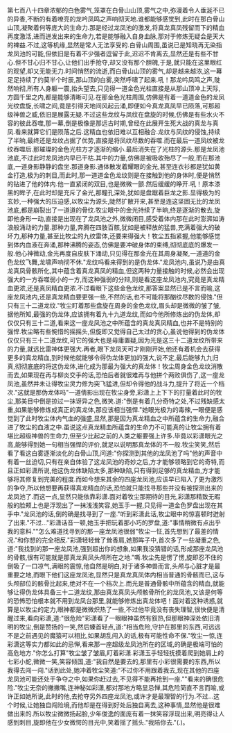 第七百八十四章浓郁的白色雾气,笼罩在白骨山山顶,雾气之中,弥漫着令人垂涎不已的异香,不断的有着嘹亮的龙吟凤鸣之声响彻天地.谁都能够感觉到,此时在那白骨山山顶,凝聚着何等庞大的生命力.那是经过龙凤池的激发,将真龙真凤残留而下的精血再度激活,进而迸发出来的生命力,若是能够融入自身血脉,那对于修炼无疑会是天大的裨益.不过,这等机缘,显然是常人无法享受的.白骨山周围,虽说已是知晓再无染指龙凤池的可能,但依旧是有着不少强者逗留于此,迟迟不肯离去,显然还是有些不甘心.但不甘心归不甘心,让他们出手抢夺,却又没有那个胆魄,于是,就只能在这里眼红的观望,却又无能无力.时间悄然的流逝,而白骨山山顶的雾气,却是越来越浓,这一幕足足持续了约莫半个时辰,那山顶的白雾,突然呼啸了起来.吼！那龙吟凤鸣之声,陡然响彻,所有人身躯一震,抬头望去,只见得一道金色光柱直接是从那山顶冲上天际,方圆千里之内,都是能够清晰可见.在那金色光柱周围,仿佛是有着一道道金色的龙凤光纹盘旋,长啸之间,竟是引得天地间风起云涌,即便如今真龙真凤早已陨落,可那超级神兽之威,依旧是展露无疑.不过这些龙纹与凤纹在盘旋的时候,仿佛是有些水火不容的彼此吞噬,那一幕,倒是极像是那远古时期,曾经在此展开生死大战的真龙与真凤.看来就算它们是陨落之后.这精血也依旧难以互相融合.龙纹与凤纹的侵蚀,持续了半晌,最终还是龙纹占据了优势,直接是将凤纹尽数的吞噬.而在最后一道凤纹被龙纹吞噬后.那璀璨的金色光柱方才逐渐的缩小.最后消失在了光柱的源头.那是龙凤池池底,不过此时龙凤池内早已干枯.其中的力量,仿佛是被吸收殆尽了一般,而在那池底,一道身影静静的盘坐.那道身影.通体散发着耀眼的金光,甚至连衣衫都是犹如黄金打造,极为的刺目,而此时,那一道道金色龙纹则是在接触到他的身体时,便是悄然的钻进了他的体内.他一直紧闭的双目,也是微微一颤.然后缓缓的睁开.吼！原本漆黑的眸子,在此时却是充斥了金光,那瞳孔深处,犹如是盘踞着巨龙之影.显得极为的玄妙,一种强大的压迫感,以牧尘为源头,陡然扩散开来,甚至是连这坚固无比的龙凤池底,都是崩裂出了一道道的骨纹.牧尘眼中的金光持续了半晌,终是逐渐的散去,旋即他身形一动,直接是出现在了龙凤池之外,微微闭目,感受着体内那在此时澎湃如涛浪般涌动的力量.那种力量,奔腾在四肢百骸,犹如是被释放的猛兽,充满着强大的破坏力,那种力量,甚至比牧尘的九纹雷体,还要来得强大！牧尘五指紧握,他能够感觉到体内血液在奔涌,那种沸腾的姿态,仿佛是要冲破身体的束缚,彻彻底底的爆发一般.他心神微动,金光再度自皮肤下涌动,只见得在那金光在其周身凝聚,一道道的金色龙纹飞舞,龙啸声响彻不休."龙纹吗看来得到的是伪龙体."龙凤池内,虽说乃是由真龙真凤骨骸所化,其中蕴含着真龙真凤的精血,但这两种力量接触的时候,必然会出现强大的一方吞噬弱小的一方,而这种强弱的分辩,则是看这座龙凤池内,究竟是真龙精血更浓,还是真凤精血更浓.不过看眼下这些金色龙纹,那答案显然已是不言而喻,这座龙凤池内,还是真龙精血要更强一些,不然的话,也不可能将那酗纹尽数的侵蚀."但只有三十二道龙纹."牧尘盯着那些盘旋在周身的金色龙纹,眉头却是微微的皱了皱,据他所知,最强的伪龙体,应该拥有着九十九道龙纹,而如今他所修炼出的伪龙体,却仅仅只有三十二道,看来这一座龙凤池之中所蕴含的真龙真凤精血,也并不是特别的强悍.牧尘略有些惋惜的摇摇头,但旋即又觉得自己太过的贪心,虽说他得到的伪龙体仅仅只有三十二道龙纹,可它的强大也是毋庸置疑,因为光是这三十二道龙纹所带来的力量,就远比雷神体更强大.再者,眼下龙凤天可才刚刚开始,他还有着机会去获得更多的真龙精血,到时候他就能够令得伪龙体更加的强大,说不定,最后能够九九归真,彻彻底底的将这伪龙体,进化成为那最为强大的真龙体！牧尘周身金色龙纹消散而去,如果现在再与柳炎交手的话,恐怕后者就很难再与他拼个两败俱伤了,这一座龙凤池,虽然并未让得牧尘灵力修为突飞猛进,但却令得他的战斗力,提升了将近一个档次."这就是那伪龙体吗"一道倩影出现在牧尘身旁,彩潇上上下下的打量着此时的牧尘,那美目中倒是掠过一抹讶异之色,微笑.道:"倒是有着几分奇特之处,不过残缺感太重,如果能够修炼成真正的真龙体,那应该相当强悍."她眼光极为的毒辣,一眼便是感觉到了此时牧尘体内气血的强盛,显然,那是因为真龙精血之中所蕴含的生命力,融合进了牧尘的血液之中.虽说这点真龙精血所蕴含的生命力不可能真的让牧尘拥有着堪比超级神兽的生命力,但至少比起之前的人类之躯要强上许多.毕竟以彩潇眼光之高,能够得到她一句相当强悍的评价,就足以说明那真龙体的不一般.牧尘笑笑,然后看了看这白雾逐渐淡化的白骨山顶,问道:"你探测到其他的龙凤池了吗"他的声音中有着一丝迫切,只有在亲自体验了这龙凤池的奇妙之后,方才能够领略到它的奇特,而且正如彩潇所说,他这伪龙体缺陷太多,那种缺陷,只有得到足够的真龙精血,方才能够将其修复到完美的程度.而如今想来其余的四座龙凤池,应该早已陷入了更为激烈的争夺,所以他想要再获得真龙精血的话,恐怕就只能找寻那些并没有被探测出来的龙凤池了.而这一点,显然只能依靠彩潇.面对着牧尘那期待的目光,彩潇那精致无暇般的脸颊上也是浮现出了一抹浅浅笑容,她玉手一握,只见得一道金色罗盘出现在其手中."龙凤池的话,倒的确是找寻到了一座."听到彩潇此话,牧尘眼中的惊喜顿时迸射了出来."不过…"彩潇话音一顿,她玉手把玩着那小巧的罗盘,道:"事情稍微有点出乎我的意料.""怎么难道找寻到的那一座龙凤池很弱"牧尘一怔,首先想到了最差的情况."和你想的完全相反."彩潇轻轻耸了耸香肩,她那眸子中,首次多了一些凝重之色,道:"我找到的那一座龙凤池,强到超出你的想象,如果我没猜错的话,形成那座龙凤池的骨骸,很有可能就是那真龙真凤头颅所在之地."嘶.牧尘先是愣了愣,旋即忍不住的倒吸了一口凉气,满眼的震惊,他自然是明白,对于诸多神兽而言,头颅与心脏才是最重要之地,而眼下他们这座龙凤池,显然只是真龙真凤体内相当普通的骨骸而已,这与头颅部位的骸骨比起来,绝对不在一个档次上.而光是普通骨骸中所蕴含的精血,就能够让得伪龙体具备三十二道龙纹,那由真龙真凤头颅骸骨所化的龙凤池,又该是何等的恐怖恐怕根本就不用到龙凤台那里,就能够修炼出真龙体吧！面对着这种诱惑,就算是以牧尘的定力,眼神都是微微炽热了一些,不过他毕竟没有丧失理智,很快便是清醒过来,看向彩潇,道:"很危险"彩潇看了一眼眼神虽然有叙热,但那眼神深处依旧清明的牧尘,倒是赞扬的一笑,然后螓首轻点,道:"相当危险,守护在那里的东西,可远远不是之前遇见的魔猿可以相比,如果胡乱闯入的话,极有可能性命不保."牧尘一惊,连彩潇这等实力都如此的忌惮,看来那一座超级龙凤池所在的区域,的确是极端可怕的高危地方."你怎么打算"牧尘皱了皱眉,盯着彩潇.彩潇玉手轻轻抚摸着爬到她肩上的七彩小蛇,微微一笑,笑容倾国,道:"我自然是要去的,那里有小彩很需要的东西,所以我得去闯一闯."话到此处,她冲着牧尘笑道:"不过你不用跟着我去,现在其他的四座龙凤池可能还处于争夺之中,如果你赶过去,不见得不能再抢到一座.""看来的确很危险."牧尘无奈的撇撇嘴,连神秘如彩潇,都对那地方略显忌惮,其危险简直不言而喻,或许正如她所说,此时的他,去抢夺另外四座龙凤池,或许才是最理智的行为.不过…这个时候,让她独自闯险境,而他却是在得到好处后独自离去,这种事情,显然他是很难做出来的.所以牧尘微微扬起脸,少年俊逸的面庞有着一抹笑容浮现出来,明亮得让人感到刺目,旋即他在少女微愕的目光中,笑着摇了摇头."我陪你去."(.)。
